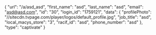 {
    "url": "\/a\/asd_asd",
    "first_name": "asd",
    "last_name": "asd",
    "email": "asd@asd.com",
    "id": "30",
    "login_id": "1759121",
    "data": {
        "profilePhoto": "\/\/sitecdn.tvpage.com\/player\/logos\/default_profile.jpg",
        "job_title": "asd",
        "local_macys_store": "3",
        "racif_id": "asd",
        "phone_number": "asd"
    },
    "type": "captivate"
}
